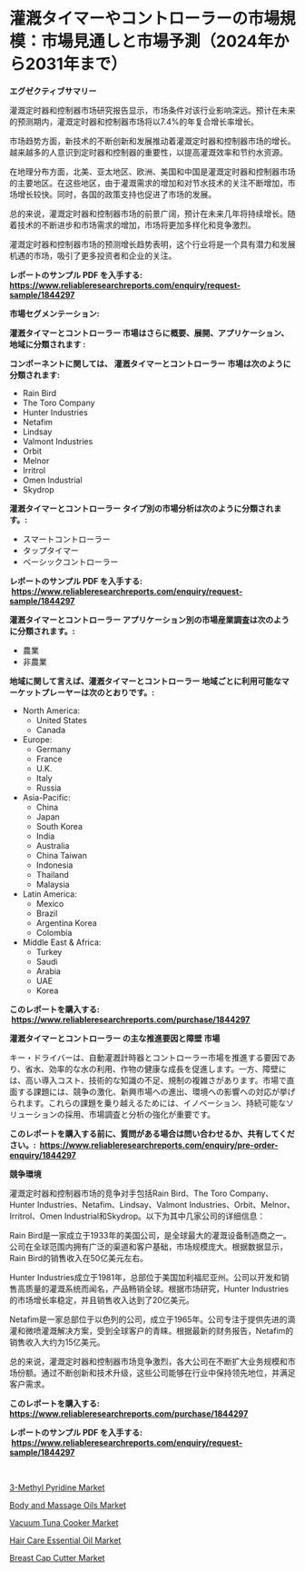 <p><h1>灌漑タイマーやコントローラーの市場規模：市場見通しと市場予測（2024年から2031年まで）</h1></p><p><strong>エグゼクティブサマリー</strong></p>
<p><p>灌溉定时器和控制器市场研究报告显示，市场条件对该行业影响深远。预计在未来的预测期内，灌溉定时器和控制器市场将以7.4%的年复合增长率增长。</p><p>市场趋势方面，新技术的不断创新和发展推动着灌溉定时器和控制器市场的增长。越来越多的人意识到定时器和控制器的重要性，以提高灌溉效率和节约水资源。</p><p>在地理分布方面，北美、亚太地区、欧洲、美国和中国是灌溉定时器和控制器市场的主要地区。在这些地区，由于灌溉需求的增加和对节水技术的关注不断增加，市场增长较快。同时，各国的政策支持也促进了市场的发展。</p><p>总的来说，灌溉定时器和控制器市场的前景广阔，预计在未来几年将持续增长。随着技术的不断进步和市场需求的增加，市场将更加多样化和竞争激烈。</p><p>灌溉定时器和控制器市场的预测增长趋势表明，这个行业将是一个具有潜力和发展机遇的市场，吸引了更多投资者和企业的关注。</p></p>
<p><strong>レポートのサンプル PDF を入手する: <a href="https://www.reliableresearchreports.com/enquiry/request-sample/1844297">https://www.reliableresearchreports.com/enquiry/request-sample/1844297</a></strong></p>
<p><strong>市場セグメンテーション:</strong></p>
<p><strong> 灌漑タイマーとコントローラー 市場はさらに概要、展開、アプリケーション、地域に分類されます :</strong></p>
<p><strong>コンポーネントに関しては、 灌漑タイマーとコントローラー 市場は次のように分類されます: &nbsp;</strong></p>
<p><ul><li>Rain Bird</li><li>The Toro Company</li><li>Hunter Industries</li><li>Netafim</li><li>Lindsay</li><li>Valmont Industries</li><li>Orbit</li><li>Melnor</li><li>Irritrol</li><li>Omen Industrial</li><li>Skydrop</li></ul></p>
<p><strong> 灌漑タイマーとコントローラー タイプ別の市場分析は次のように分類されます。:</strong></p>
<p><ul><li>スマートコントローラー</li><li>タップタイマー</li><li>ベーシックコントローラー</li></ul></p>
<p><strong>レポートのサンプル PDF を入手する: &nbsp;<a href="https://www.reliableresearchreports.com/enquiry/request-sample/1844297">https://www.reliableresearchreports.com/enquiry/request-sample/1844297</a></strong></p>
<p><strong> 灌漑タイマーとコントローラー アプリケーション別の市場産業調査は次のように分類されます。:</strong></p>
<p><ul><li>農業</li><li>非農業</li></ul></p>
<p><strong>地域に関して言えば、灌漑タイマーとコントローラー 地域ごとに利用可能なマーケットプレーヤーは次のとおりです。:</strong></p>
<p><ul>
    <li>
        North America:
        <ul>
            <li>United States</li>
            <li>Canada</li>
        </ul>
    </li>
    <li>
        Europe:
        <ul>
            <li>Germany</li>
            <li>France</li>
            <li>U.K.</li>
            <li>Italy</li>
            <li>Russia</li>
        </ul>
    </li>
    <li>
        Asia-Pacific:
        <ul>
            <li>China</li>
            <li>Japan</li>
            <li>South Korea</li>
            <li>India</li>
            <li>Australia</li>
            <li>China Taiwan</li>
            <li>Indonesia</li>
            <li>Thailand</li>
            <li>Malaysia</li>
        </ul>
    </li>
    <li>
        Latin America:
        <ul>
            <li>Mexico</li>
            <li>Brazil</li>
            <li>Argentina Korea</li>
            <li>Colombia</li>
        </ul>
    </li>
    <li>
        Middle East & Africa:
        <ul>
            <li>Turkey</li>
            <li>Saudi</li>
            <li>Arabia</li>
            <li>UAE</li>
            <li>Korea</li>
        </ul>
    </li>
    </ul></p>
<p><strong>このレポートを購入する: &nbsp;<a href="https://www.reliableresearchreports.com/purchase/1844297">https://www.reliableresearchreports.com/purchase/1844297</a></strong></p>
<p><strong>灌漑タイマーとコントローラー の主な推進要因と障壁 市場</strong></p>
<p><p>キー・ドライバーは、自動灌漑計時器とコントローラー市場を推進する要因であり、省水、効率的な水の利用、作物の健康な成長を促進します。一方、障壁には、高い導入コスト、技術的な知識の不足、規制の複雑さがあります。市場で直面する課題には、競争の激化、新興市場への進出、環境への影響への対応が挙げられます。これらの課題を乗り越えるためには、イノベーション、持続可能なソリューションの採用、市場調査と分析の強化が重要です。</p></p>
<p><strong>このレポートを購入する前に、質問がある場合は問い合わせるか、共有してください。:&nbsp; <a href="https://www.reliableresearchreports.com/enquiry/pre-order-enquiry/1844297">https://www.reliableresearchreports.com/enquiry/pre-order-enquiry/1844297</a></strong></p>
<p><strong>競争環境</strong></p>
<p><p>灌溉定时器和控制器市场的竞争对手包括Rain Bird、The Toro Company、Hunter Industries、Netafim、Lindsay、Valmont Industries、Orbit、Melnor、Irritrol、Omen Industrial和Skydrop。以下为其中几家公司的详细信息：</p><p>Rain Bird是一家成立于1933年的美国公司，是全球最大的灌溉设备制造商之一。公司在全球范围内拥有广泛的渠道和客户基础，市场规模庞大。根据数据显示，Rain Bird的销售收入在50亿美元左右。</p><p>Hunter Industries成立于1981年，总部位于美国加利福尼亚州。公司以开发和销售高质量的灌溉系统而闻名，产品畅销全球。根据市场研究，Hunter Industries的市场增长率稳定，并且销售收入达到了20亿美元。</p><p>Netafim是一家总部位于以色列的公司，成立于1965年。公司专注于提供先进的滴灌和微喷灌溉解决方案，受到全球客户的青睐。根据最新的财务报告，Netafim的销售收入大约为15亿美元。</p><p>总的来说，灌溉定时器和控制器市场竞争激烈，各大公司在不断扩大业务规模和市场份额。通过不断创新和技术升级，这些公司能够在行业中保持领先地位，并满足客户需求。</p></p>
<p><strong>このレポートを購入する: &nbsp; <a href="https://www.reliableresearchreports.com/purchase/1844297">https://www.reliableresearchreports.com/purchase/1844297</a></strong></p>
<p><strong>レポートのサンプル PDF を入手する: &nbsp;<a href="https://www.reliableresearchreports.com/enquiry/request-sample/1844297">https://www.reliableresearchreports.com/enquiry/request-sample/1844297</a></strong><strong></strong></p>
<p>&nbsp;</p>
<p><p><a href="https://three-jumbo-f6d.notion.site/3-Methyl-Pyridine-Market-Size-Growth-Outlook-from-2024-to-2031-projecting-at-Market-s-Trends-Analy-c9fdf5639f0c4c01b074d2daa4a427c7">3-Methyl Pyridine Market</a></p><p><a href="https://view.publitas.com/reportprime-1/body-and-massage-oils-market-a-comprehensive-report-of-its-market-share-growth-trends-2024-2031/">Body and Massage Oils Market</a></p><p><a href="https://github.com/beatblasta/Market-Research-Report-List-2/blob/main/vacuum-tuna-cooker-market.md">Vacuum Tuna Cooker Market</a></p><p><a href="https://view.publitas.com/reportprime-1/hair-care-essential-oil-market-size-and-examines-its-market-scope-with-a-primary-focus-on-growth-opportunities-and-forecasted-trends-spanning-from-2024-to-2031/">Hair Care Essential Oil Market</a></p><p><a href="https://github.com/angelajermaine/Market-Research-Report-List-2/blob/main/breast-cap-cutter-market.md">Breast Cap Cutter Market</a></p></p>